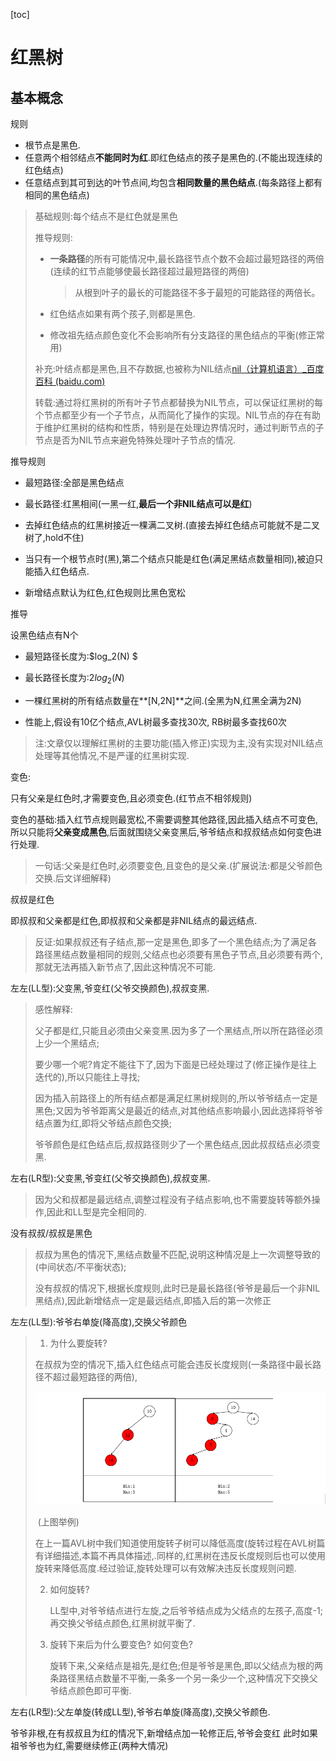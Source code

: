 [toc]

# 红黑树

## 基本概念



规则

- 根节点是黑色.
- 任意两个相邻结点**不能同时为红**.即红色结点的孩子是黑色的.(不能出现连续的红色结点)
- 任意结点到其可到达的叶节点间,均包含**相同数量的黑色结点**.(每条路径上都有相同的黑色结点)

> 基础规则:每个结点不是红色就是黑色
>
> 推导规则:
>
> - **一条路径**的所有可能情况中,最长路径节点个数不会超过最短路径的两倍(连续的红节点能够使最长路径超过最短路径的两倍)
>
>   > 从根到叶子的最长的可能路径不多于最短的可能路径的两倍长。
>
> - 红色结点如果有两个孩子,则都是黑色.
>
> - 修改祖先结点颜色变化不会影响所有分支路径的黑色结点的平衡(修正常用)
>
> 补充:叶结点都是黑色,且不存数据,也被称为NIL结点[nil（计算机语言）_百度百科 (baidu.com)](https://baike.baidu.com/item/nil/4074055?fr=ge_ala)
>
> 转载:通过将红黑树的所有叶子节点都替换为NIL节点，可以保证红黑树的每个节点都至少有一个子节点，从而简化了操作的实现。NIL节点的存在有助于维护红黑树的结构和性质，特别是在处理边界情况时，通过判断节点的子节点是否为NIL节点来避免特殊处理叶子节点的情况.



推导规则

- 最短路径:全部是黑色结点
- 最长路径:红黑相间(一黑一红,**最后一个非NIL结点可以是红**)

- 去掉红色结点的红黑树接近一棵满二叉树.(直接去掉红色结点可能就不是二叉树了,hold不住)
- 当只有一个根节点时(黑),第二个结点只能是红色(满足黑结点数量相同),被迫只能插入红色结点.

- 新增结点默认为红色,红色规则比黑色宽松



推导

设黑色结点有N个

- 最短路径长度为:$log_2(N) $

- 最长路径长度为:$2log_2(N)$

- 一棵红黑树的所有结点数量在**[N,2N]**之间.(全黑为N,红黑全满为2N)
- 性能上,假设有10亿个结点,AVL树最多查找30次, RB树最多查找60次





> 注:文章仅以理解红黑树的主要功能(插入修正)实现为主,没有实现对NIL结点处理等其他情况,不是严谨的红黑树实现.





变色:

只有父亲是红色时,才需要变色,且必须变色.(红节点不相邻规则)

变色的基础:插入红节点规则最宽松,不需要调整其他路径,因此插入结点不可变色,所以只能将**父亲变成黑色**,后面就围绕父亲变黑后,爷爷结点和叔叔结点如何变色进行处理.

> 一句话:父亲是红色时,必须要变色,且变色的是父亲.(扩展说法:都是父爷颜色交换.后文详细解释)



叔叔是红色

即叔叔和父亲都是红色,即叔叔和父亲都是非NIL结点的最远结点.

>  反证:如果叔叔还有子结点,那一定是黑色,即多了一个黑色结点;为了满足各路径黑结点数量相同的规则,父结点也必须要有黑色子节点,且必须要有两个,那就无法再插入新节点了,因此这种情况不可能.

左左(LL型):父变黑,爷变红(父爷交换颜色),叔叔变黑.

> 感性解释:
>
>   父子都是红,只能且必须由父亲变黑.因为多了一个黑结点,所以所在路径必须上少一个黑结点;
>
>   要少哪一个呢?肯定不能往下了,因为下面是已经处理过了(修正操作是往上迭代的),所以只能往上寻找;
>
>   因为插入前路径上的所有结点都是满足红黑树规则的,所以爷爷结点一定是黑色;又因为爷爷距离父是最近的结点,对其他结点影响最小,因此选择将爷爷结点置为红,即将父爷结点颜色交换;
>
>   爷爷颜色是红色结点后,叔叔路径则少了一个黑色结点,因此叔叔结点必须变黑.

左右(LR型):父变黑,爷变红(父爷交换颜色),叔叔变黑.

> 因为父和叔都是最远结点,调整过程没有子结点影响,也不需要旋转等额外操作,因此和LL型是完全相同的.



没有叔叔/叔叔是黑色

> 叔叔为黑色的情况下,黑结点数量不匹配,说明这种情况是上一次调整导致的(中间状态/不平衡状态);
>
> 没有叔叔的情况下,根据长度规则,此时已是最长路径(爷爷是最后一个非NIL黑结点),因此新增结点一定是最远结点,即插入后的第一次修正

左左(LL型):爷爷右单旋(降高度),交换父爷颜色

> 1. 为什么要旋转? 
>
> ​	在叔叔为空的情况下,插入红色结点可能会违反长度规则(一条路径中最长路径不超过最短路径的两倍),
>
> ![image-20240825171014847](STL%20%E5%B9%B3%E8%A1%A1%E6%90%9C%E7%B4%A2%E6%A0%91-%E7%BA%A2%E9%BB%91%E6%A0%91%20C++%E5%AE%9E%E7%8E%B0.assets/image-20240825171014847.png)
>
> ​											(上图举例)
>
> 在上一篇AVL树中我们知道使用旋转子树可以降低高度(旋转过程在AVL树篇有详细描述,本篇不再具体描述,.同样的,红黑树在违反长度规则后也可以使用旋转来降低高度.经过验证,旋转处理可以有效解决违反长度规则问题.
>
> 
>
> 2. 如何旋转?
>
>    LL型中,对爷爷结点进行左旋,之后爷爷结点成为父结点的左孩子,高度-1;再交换父爷结点颜色,红黑树就平衡了.
>
> 3. 旋转下来后为什么要变色? 如何变色?
>
>    旋转下来,父亲结点是祖先,是红色;但是爷爷是黑色,即以父结点为根的两条路径黑结点数量不平衡,一条多一个另一条少一个,这种情况下交换父爷结点颜色即可平衡.

左右(LR型):父左单旋(转成LL型),爷爷右单旋(降高度),交换父爷颜色.





爷爷非根,在有叔叔且为红的情况下,新增结点加一轮修正后,爷爷会变红 此时如果祖爷爷也为红,需要继续修正(两种大情况)


